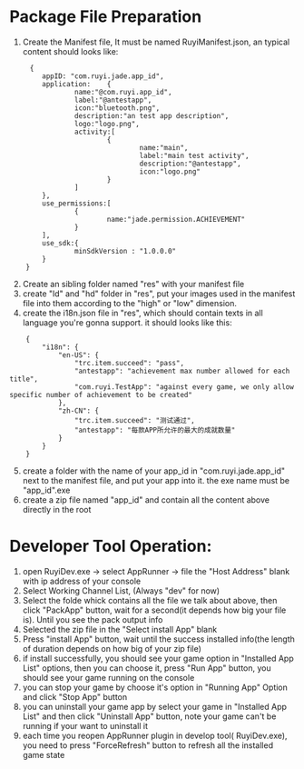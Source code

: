 # Package File Preparation

1. Create the Manifest file, It must be named RuyiManifest.json, an typical content should looks like:
```
     {
        appID: "com.ruyi.jade.app_id",
        application:    {
                name:"@com.ruyi.app_id",
                label:"@antestapp",
                icon:"bluetooth.png",
                description:"an test app description",
                logo:"logo.png",
                activity:[
                        {
                                name:"main",
                                label:"main test activity",
                                description:"@antestapp",
                                icon:"logo.png"
                        }
                ]
        },
        use_permissions:[
                {
                        name:"jade.permission.ACHIEVEMENT"
                }
        ],
        use_sdk:{
                minSdkVersion : "1.0.0.0"
        }
    }
```
2. Create an sibling folder named "res" with your manifest file
3. create "ld" and "hd" folder in "res", put your images used in the manifest file into them according to the "high" or "low" dimension.
4. create the i18n.json file in "res", which should contain texts in all language you're gonna support. it should looks like this:
```
    {
        "i18n": {
            "en-US": {
                "trc.item.succeed": "pass",
                "antestapp": "achievement max number allowed for each title",
                "com.ruyi.TestApp": "against every game, we only allow specific number of achievement to be created"
            },
            "zh-CN": {
                "trc.item.succeed": "测试通过",
                "antestapp": "每款APP所允许的最大的成就数量"
            }
        }
    }
```
5. create a folder with the name of your app_id in "com.ruyi.jade.app_id" next to the manifest file, and put your app into it. the exe name must be "app_id".exe
6. create a zip file named "app_id" and contain all the content above directly in the root


# Developer Tool Operation:
1. open RuyiDev.exe -> select AppRunner -> file the "Host Address" blank with ip address of your console
2. Select Working Channel List, (Always "dev" for now)
3. Select the folde whick contains all the file we talk about above, then click "PackApp" button, wait for a second(it depends how big your file is). Until you see the pack output info
4. Selected the zip file in the "Select install App" blank
5. Press "install App" button, wait until the success installed info(the length of duration depends on how big of your zip file)
6. if install successfully, you should see your game option in "Installed App List" options, then you can choose it, press "Run App" button, you should see your game running on the console
7. you can stop your game by choose it's option in "Running App" Option and click "Stop App" button
8. you can uninstall your game app by select your game in "Installed App List" and then click "Uninstall App" button, note your game can't be running if your want to uninstall it
9. each time you reopen AppRunner plugin in develop tool( RuyiDev.exe), you need to press "ForceRefresh" button to refresh all the installed game state